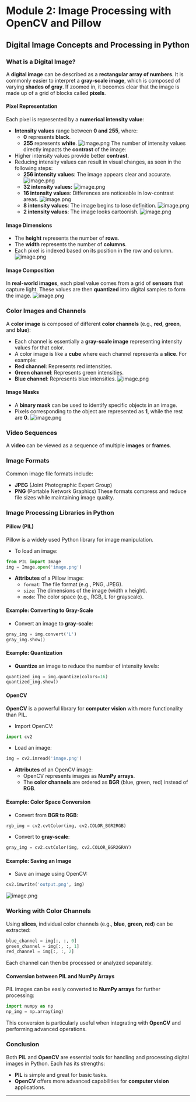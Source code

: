 

# Module 2: Image Processing with OpenCV and Pillow
## Digital Image Concepts and Processing in Python
### What is a Digital Image?
A **digital image** can be described as a **rectangular array of numbers**. It is commonly easier to interpret a **gray-scale image**, which is composed of varying **shades of gray**. If zoomed in, it becomes clear that the image is made up of a grid of blocks called **pixels**.
#### Pixel Representation
Each pixel is represented by a **numerical intensity value**:
- **Intensity values** range between **0 and 255**, where:
	- **0** represents **black**.
	- **255** represents **white**.
![image.png](https://prod-files-secure.s3.us-west-2.amazonaws.com/03e82b26-cccb-4906-bb56-adabcbdc0655/fa1bb4aa-313a-44c2-a7b3-7fa4a8432b08/image.png?X-Amz-Algorithm=AWS4-HMAC-SHA256&X-Amz-Content-Sha256=UNSIGNED-PAYLOAD&X-Amz-Credential=ASIAZI2LB46666WY7T7H%2F20250130%2Fus-west-2%2Fs3%2Faws4_request&X-Amz-Date=20250130T151511Z&X-Amz-Expires=3600&X-Amz-Security-Token=IQoJb3JpZ2luX2VjEJ%2F%2F%2F%2F%2F%2F%2F%2F%2F%2F%2FwEaCXVzLXdlc3QtMiJGMEQCIF4%2B0%2B9LemfzWXtbnTMDWCJDtnNmKwrCblMCsedChiitAiBS4pFyo3rAXTgC%2BD471ngJnlR3q5FTZtx9U4fBxLJP9SqIBAin%2F%2F%2F%2F%2F%2F%2F%2F%2F%2F8BEAAaDDYzNzQyMzE4MzgwNSIMtJUt19zBCx3VW5iMKtwDRv7GDGAv2t%2BQGxZhysczcW6asN4E9jh5UxoB%2FIfUGAh8xX8At1YTvWmAbw0R8FNUO9Twx2dWcrt3k3HyZOruMTo6%2BKjBhr3T%2BnRK7a5vAzLrLUbWBgyIvfGMGQV0BlL4SAXvsi8zWzbSyslpqncDJH9FHeheBG2%2ByB5Z2vKD3tmkcVBtfySaBQ3hysP7lV5g4BSqLnE223g%2FfE7hNz5HGg1B79dMVik8ze8gW%2BVxKpn0bdJ2Z2pF7Zy5cnlN2RR9JUgtLOtcH%2FaxWShCiYaDENE40Lk477UzGhbNUcYSfVVWbhsCWfiiZNBcTvGKVShjOYAEOqg6yGtlglDrBD0MQc%2FQ2sFCi40ls%2BhKqwIgSEqaS2HUTysG8RCkAUPL75wAT2MACQ5NQkoAR3n5x39OHLbDVlXC0EsNMrBNpu8ekAG8NueeQqIzwjc1vY6FDiTyHqQOUHr3oW8E4CjsxTmHhHWHswpOWe2%2BZ3CEvbUZneDCF7lanqM1HcAp8BtaLEwbnz9DFIR9gqTJxqebA3EdPxfMBcjH5S37sBJUvHh2Icl2hQE0Euj8BAWvX3JcqzJ9Uh6EsqhLTDH03%2FF%2FKaqt74v5bJcoVoBy0wBJxZLby8Jbush9vX5rpLbigIAwi5fuvAY6pgHBn6uazqtVRvOPfg%2F6%2BXRD0p4YJ0lFXqceuw9mBdkMR8zSWH6y31jWrmdY%2FTgCJDkOK5uHZXBooxHDd6tb8b3MbG5tEChocfK8IRnTaRG9dqC%2BkcDE3EQPPGPjVeLPly3QfOG8wEkRcnIA85rvN%2B%2FCW%2Bm8LgdwdEpPVCwSYsMf6HAnrvl61GwZS1ZntiAqIxkgGGmeliVaxUeXbmkfJBtSkRWIwp%2F0&X-Amz-Signature=a76c3ab4d1d1d408dfd2a7e37606a0e2f85f4266175c143a791de136915270a7&X-Amz-SignedHeaders=host&x-id=GetObject)
The number of intensity values directly impacts the **contrast** of the image:
- Higher intensity values provide better **contrast**.
- Reducing intensity values can result in visual changes, as seen in the following steps:
	- **256 intensity values**: The image appears clear and accurate.
![image.png](https://prod-files-secure.s3.us-west-2.amazonaws.com/03e82b26-cccb-4906-bb56-adabcbdc0655/0de7dfb4-99dc-4b87-8932-5165b3c3b775/image.png?X-Amz-Algorithm=AWS4-HMAC-SHA256&X-Amz-Content-Sha256=UNSIGNED-PAYLOAD&X-Amz-Credential=ASIAZI2LB466UPSFFVKZ%2F20250130%2Fus-west-2%2Fs3%2Faws4_request&X-Amz-Date=20250130T151511Z&X-Amz-Expires=3600&X-Amz-Security-Token=IQoJb3JpZ2luX2VjEJ%2F%2F%2F%2F%2F%2F%2F%2F%2F%2F%2FwEaCXVzLXdlc3QtMiJIMEYCIQCR92hvwydNM26dz8q2aUeZtt%2BB7KSUtwrXWuzObo7CYwIhALs%2FrzVr6IALWnmHjzy4RmI4WovVmjQwMgJN3wgpjZxpKogECKj%2F%2F%2F%2F%2F%2F%2F%2F%2F%2FwEQABoMNjM3NDIzMTgzODA1IgxziaqqsDxOonHlX7Eq3AP0YvAcB1O%2F8T6CjZzGdMu9QdDx22zJqRBE5Sqd%2FQX44BXtmqvn6Ie0zIUW33Qo%2FmD3n4F1h1LeOY8vxNfG5n%2BhCV1s7W5t3RVCY4XMeF1MsqsHT5TPue93y0bi%2FL%2BK7NuN%2Fg00X7LezXC5FeIXul9hd%2BSx8Yej9shpzWpctPmw%2BuAZVDr99FvmauaKm06Z%2BMQngGkkQ5baV%2BpVSNbRInhaWd%2FoP2qeMWp2xJVZluyIdhNPJIFVImirvUE5VoVnjhewUlkiTL9k6tP%2BF5QLjB5zd1Rm4AHoLbRFi34J414U1gJXWeP3d%2F0T5hirZd%2F8g0MANhwvCI3rcQuoSpd%2Fj1oqcczxXZl8ADKYnuAXhL%2BTMcV8lyxC51g%2BZshLK5WvGiuULM5zR9iQMkCs8jJbTnNZMItaK3q6MoSbWjRXYJo9Rbhyl%2Bc%2Bfcxtbj3sGLFBjqGant6%2BuQNvOsBEBOcuvtt%2BwMU8B38cu9tNMEpatzI02CZCkoW%2BF9d5K2Yxq33oSLwgHgel1OCoeL3PDjvFPGZalVOWqe7bw5awcAQjzbAUdklQ63x75qQzqs7o6tBPru0FNBNnI4NGtwi44kN5cPROZP5bFaYJe%2Fpy6uyF9N02hqj%2FSJh2hC3tr3EdTjD%2Blu68BjqkASes8XdYkVSfizLBPZn4KmgohZzkwJas6VZ%2BZ4SJn7MtRacWUGiyQE9A45deGNmtsWolfbhopWtD%2BNe9SPk5kKG2GJKtinrj3IuKuxGafOi5zqR16msd5qJn%2B9Ebjjn6Tq8%2Fe3sb0BOsS5bDYaxMQF%2BDmwh6qAdT5vE3RcuSsQQfIb6BxkjLVlw3JhPRrP76emaKhKvjbhggFZGTEkCjIE%2Bxoir0&X-Amz-Signature=92c911857b22c8b3150e5596ce1d36fa0258cd7e874771dcabf182eb9699de61&X-Amz-SignedHeaders=host&x-id=GetObject)
	- **32 intensity values:**
![image.png](https://prod-files-secure.s3.us-west-2.amazonaws.com/03e82b26-cccb-4906-bb56-adabcbdc0655/7eb81f08-b190-4c5a-ba2b-2a498a15b2c4/image.png?X-Amz-Algorithm=AWS4-HMAC-SHA256&X-Amz-Content-Sha256=UNSIGNED-PAYLOAD&X-Amz-Credential=ASIAZI2LB466UPSFFVKZ%2F20250130%2Fus-west-2%2Fs3%2Faws4_request&X-Amz-Date=20250130T151511Z&X-Amz-Expires=3600&X-Amz-Security-Token=IQoJb3JpZ2luX2VjEJ%2F%2F%2F%2F%2F%2F%2F%2F%2F%2F%2FwEaCXVzLXdlc3QtMiJIMEYCIQCR92hvwydNM26dz8q2aUeZtt%2BB7KSUtwrXWuzObo7CYwIhALs%2FrzVr6IALWnmHjzy4RmI4WovVmjQwMgJN3wgpjZxpKogECKj%2F%2F%2F%2F%2F%2F%2F%2F%2F%2FwEQABoMNjM3NDIzMTgzODA1IgxziaqqsDxOonHlX7Eq3AP0YvAcB1O%2F8T6CjZzGdMu9QdDx22zJqRBE5Sqd%2FQX44BXtmqvn6Ie0zIUW33Qo%2FmD3n4F1h1LeOY8vxNfG5n%2BhCV1s7W5t3RVCY4XMeF1MsqsHT5TPue93y0bi%2FL%2BK7NuN%2Fg00X7LezXC5FeIXul9hd%2BSx8Yej9shpzWpctPmw%2BuAZVDr99FvmauaKm06Z%2BMQngGkkQ5baV%2BpVSNbRInhaWd%2FoP2qeMWp2xJVZluyIdhNPJIFVImirvUE5VoVnjhewUlkiTL9k6tP%2BF5QLjB5zd1Rm4AHoLbRFi34J414U1gJXWeP3d%2F0T5hirZd%2F8g0MANhwvCI3rcQuoSpd%2Fj1oqcczxXZl8ADKYnuAXhL%2BTMcV8lyxC51g%2BZshLK5WvGiuULM5zR9iQMkCs8jJbTnNZMItaK3q6MoSbWjRXYJo9Rbhyl%2Bc%2Bfcxtbj3sGLFBjqGant6%2BuQNvOsBEBOcuvtt%2BwMU8B38cu9tNMEpatzI02CZCkoW%2BF9d5K2Yxq33oSLwgHgel1OCoeL3PDjvFPGZalVOWqe7bw5awcAQjzbAUdklQ63x75qQzqs7o6tBPru0FNBNnI4NGtwi44kN5cPROZP5bFaYJe%2Fpy6uyF9N02hqj%2FSJh2hC3tr3EdTjD%2Blu68BjqkASes8XdYkVSfizLBPZn4KmgohZzkwJas6VZ%2BZ4SJn7MtRacWUGiyQE9A45deGNmtsWolfbhopWtD%2BNe9SPk5kKG2GJKtinrj3IuKuxGafOi5zqR16msd5qJn%2B9Ebjjn6Tq8%2Fe3sb0BOsS5bDYaxMQF%2BDmwh6qAdT5vE3RcuSsQQfIb6BxkjLVlw3JhPRrP76emaKhKvjbhggFZGTEkCjIE%2Bxoir0&X-Amz-Signature=ad696dfbc41858f551dc6b62694e77271a7f20f7a43504a528a475733f63c407&X-Amz-SignedHeaders=host&x-id=GetObject)
	- **16 intensity values**: Differences are noticeable in low-contrast areas.
![image.png](https://prod-files-secure.s3.us-west-2.amazonaws.com/03e82b26-cccb-4906-bb56-adabcbdc0655/6bf56d44-9a14-4b7b-98c2-1f00b8630f0c/image.png?X-Amz-Algorithm=AWS4-HMAC-SHA256&X-Amz-Content-Sha256=UNSIGNED-PAYLOAD&X-Amz-Credential=ASIAZI2LB466UPSFFVKZ%2F20250130%2Fus-west-2%2Fs3%2Faws4_request&X-Amz-Date=20250130T151511Z&X-Amz-Expires=3600&X-Amz-Security-Token=IQoJb3JpZ2luX2VjEJ%2F%2F%2F%2F%2F%2F%2F%2F%2F%2F%2FwEaCXVzLXdlc3QtMiJIMEYCIQCR92hvwydNM26dz8q2aUeZtt%2BB7KSUtwrXWuzObo7CYwIhALs%2FrzVr6IALWnmHjzy4RmI4WovVmjQwMgJN3wgpjZxpKogECKj%2F%2F%2F%2F%2F%2F%2F%2F%2F%2FwEQABoMNjM3NDIzMTgzODA1IgxziaqqsDxOonHlX7Eq3AP0YvAcB1O%2F8T6CjZzGdMu9QdDx22zJqRBE5Sqd%2FQX44BXtmqvn6Ie0zIUW33Qo%2FmD3n4F1h1LeOY8vxNfG5n%2BhCV1s7W5t3RVCY4XMeF1MsqsHT5TPue93y0bi%2FL%2BK7NuN%2Fg00X7LezXC5FeIXul9hd%2BSx8Yej9shpzWpctPmw%2BuAZVDr99FvmauaKm06Z%2BMQngGkkQ5baV%2BpVSNbRInhaWd%2FoP2qeMWp2xJVZluyIdhNPJIFVImirvUE5VoVnjhewUlkiTL9k6tP%2BF5QLjB5zd1Rm4AHoLbRFi34J414U1gJXWeP3d%2F0T5hirZd%2F8g0MANhwvCI3rcQuoSpd%2Fj1oqcczxXZl8ADKYnuAXhL%2BTMcV8lyxC51g%2BZshLK5WvGiuULM5zR9iQMkCs8jJbTnNZMItaK3q6MoSbWjRXYJo9Rbhyl%2Bc%2Bfcxtbj3sGLFBjqGant6%2BuQNvOsBEBOcuvtt%2BwMU8B38cu9tNMEpatzI02CZCkoW%2BF9d5K2Yxq33oSLwgHgel1OCoeL3PDjvFPGZalVOWqe7bw5awcAQjzbAUdklQ63x75qQzqs7o6tBPru0FNBNnI4NGtwi44kN5cPROZP5bFaYJe%2Fpy6uyF9N02hqj%2FSJh2hC3tr3EdTjD%2Blu68BjqkASes8XdYkVSfizLBPZn4KmgohZzkwJas6VZ%2BZ4SJn7MtRacWUGiyQE9A45deGNmtsWolfbhopWtD%2BNe9SPk5kKG2GJKtinrj3IuKuxGafOi5zqR16msd5qJn%2B9Ebjjn6Tq8%2Fe3sb0BOsS5bDYaxMQF%2BDmwh6qAdT5vE3RcuSsQQfIb6BxkjLVlw3JhPRrP76emaKhKvjbhggFZGTEkCjIE%2Bxoir0&X-Amz-Signature=dc364dcc387950114eeac3c4ca758db4626693a035236e2a8667ea3d724f7cc8&X-Amz-SignedHeaders=host&x-id=GetObject)
	- **8 intensity values**: The image begins to lose definition.
![image.png](https://prod-files-secure.s3.us-west-2.amazonaws.com/03e82b26-cccb-4906-bb56-adabcbdc0655/cca05878-ca1a-43e0-8bec-1d146756f9ae/image.png?X-Amz-Algorithm=AWS4-HMAC-SHA256&X-Amz-Content-Sha256=UNSIGNED-PAYLOAD&X-Amz-Credential=ASIAZI2LB466UPSFFVKZ%2F20250130%2Fus-west-2%2Fs3%2Faws4_request&X-Amz-Date=20250130T151511Z&X-Amz-Expires=3600&X-Amz-Security-Token=IQoJb3JpZ2luX2VjEJ%2F%2F%2F%2F%2F%2F%2F%2F%2F%2F%2FwEaCXVzLXdlc3QtMiJIMEYCIQCR92hvwydNM26dz8q2aUeZtt%2BB7KSUtwrXWuzObo7CYwIhALs%2FrzVr6IALWnmHjzy4RmI4WovVmjQwMgJN3wgpjZxpKogECKj%2F%2F%2F%2F%2F%2F%2F%2F%2F%2FwEQABoMNjM3NDIzMTgzODA1IgxziaqqsDxOonHlX7Eq3AP0YvAcB1O%2F8T6CjZzGdMu9QdDx22zJqRBE5Sqd%2FQX44BXtmqvn6Ie0zIUW33Qo%2FmD3n4F1h1LeOY8vxNfG5n%2BhCV1s7W5t3RVCY4XMeF1MsqsHT5TPue93y0bi%2FL%2BK7NuN%2Fg00X7LezXC5FeIXul9hd%2BSx8Yej9shpzWpctPmw%2BuAZVDr99FvmauaKm06Z%2BMQngGkkQ5baV%2BpVSNbRInhaWd%2FoP2qeMWp2xJVZluyIdhNPJIFVImirvUE5VoVnjhewUlkiTL9k6tP%2BF5QLjB5zd1Rm4AHoLbRFi34J414U1gJXWeP3d%2F0T5hirZd%2F8g0MANhwvCI3rcQuoSpd%2Fj1oqcczxXZl8ADKYnuAXhL%2BTMcV8lyxC51g%2BZshLK5WvGiuULM5zR9iQMkCs8jJbTnNZMItaK3q6MoSbWjRXYJo9Rbhyl%2Bc%2Bfcxtbj3sGLFBjqGant6%2BuQNvOsBEBOcuvtt%2BwMU8B38cu9tNMEpatzI02CZCkoW%2BF9d5K2Yxq33oSLwgHgel1OCoeL3PDjvFPGZalVOWqe7bw5awcAQjzbAUdklQ63x75qQzqs7o6tBPru0FNBNnI4NGtwi44kN5cPROZP5bFaYJe%2Fpy6uyF9N02hqj%2FSJh2hC3tr3EdTjD%2Blu68BjqkASes8XdYkVSfizLBPZn4KmgohZzkwJas6VZ%2BZ4SJn7MtRacWUGiyQE9A45deGNmtsWolfbhopWtD%2BNe9SPk5kKG2GJKtinrj3IuKuxGafOi5zqR16msd5qJn%2B9Ebjjn6Tq8%2Fe3sb0BOsS5bDYaxMQF%2BDmwh6qAdT5vE3RcuSsQQfIb6BxkjLVlw3JhPRrP76emaKhKvjbhggFZGTEkCjIE%2Bxoir0&X-Amz-Signature=456fd28675b5ef0e79fac2f75b49d4c87b8f9bb7b5117ef86f9a7a64a98e875d&X-Amz-SignedHeaders=host&x-id=GetObject)
	- **2 intensity values**: The image looks cartoonish.
![image.png](https://prod-files-secure.s3.us-west-2.amazonaws.com/03e82b26-cccb-4906-bb56-adabcbdc0655/12da64d7-6b97-44e0-bc2c-52b9c47ce212/image.png?X-Amz-Algorithm=AWS4-HMAC-SHA256&X-Amz-Content-Sha256=UNSIGNED-PAYLOAD&X-Amz-Credential=ASIAZI2LB466UPSFFVKZ%2F20250130%2Fus-west-2%2Fs3%2Faws4_request&X-Amz-Date=20250130T151511Z&X-Amz-Expires=3600&X-Amz-Security-Token=IQoJb3JpZ2luX2VjEJ%2F%2F%2F%2F%2F%2F%2F%2F%2F%2F%2FwEaCXVzLXdlc3QtMiJIMEYCIQCR92hvwydNM26dz8q2aUeZtt%2BB7KSUtwrXWuzObo7CYwIhALs%2FrzVr6IALWnmHjzy4RmI4WovVmjQwMgJN3wgpjZxpKogECKj%2F%2F%2F%2F%2F%2F%2F%2F%2F%2FwEQABoMNjM3NDIzMTgzODA1IgxziaqqsDxOonHlX7Eq3AP0YvAcB1O%2F8T6CjZzGdMu9QdDx22zJqRBE5Sqd%2FQX44BXtmqvn6Ie0zIUW33Qo%2FmD3n4F1h1LeOY8vxNfG5n%2BhCV1s7W5t3RVCY4XMeF1MsqsHT5TPue93y0bi%2FL%2BK7NuN%2Fg00X7LezXC5FeIXul9hd%2BSx8Yej9shpzWpctPmw%2BuAZVDr99FvmauaKm06Z%2BMQngGkkQ5baV%2BpVSNbRInhaWd%2FoP2qeMWp2xJVZluyIdhNPJIFVImirvUE5VoVnjhewUlkiTL9k6tP%2BF5QLjB5zd1Rm4AHoLbRFi34J414U1gJXWeP3d%2F0T5hirZd%2F8g0MANhwvCI3rcQuoSpd%2Fj1oqcczxXZl8ADKYnuAXhL%2BTMcV8lyxC51g%2BZshLK5WvGiuULM5zR9iQMkCs8jJbTnNZMItaK3q6MoSbWjRXYJo9Rbhyl%2Bc%2Bfcxtbj3sGLFBjqGant6%2BuQNvOsBEBOcuvtt%2BwMU8B38cu9tNMEpatzI02CZCkoW%2BF9d5K2Yxq33oSLwgHgel1OCoeL3PDjvFPGZalVOWqe7bw5awcAQjzbAUdklQ63x75qQzqs7o6tBPru0FNBNnI4NGtwi44kN5cPROZP5bFaYJe%2Fpy6uyF9N02hqj%2FSJh2hC3tr3EdTjD%2Blu68BjqkASes8XdYkVSfizLBPZn4KmgohZzkwJas6VZ%2BZ4SJn7MtRacWUGiyQE9A45deGNmtsWolfbhopWtD%2BNe9SPk5kKG2GJKtinrj3IuKuxGafOi5zqR16msd5qJn%2B9Ebjjn6Tq8%2Fe3sb0BOsS5bDYaxMQF%2BDmwh6qAdT5vE3RcuSsQQfIb6BxkjLVlw3JhPRrP76emaKhKvjbhggFZGTEkCjIE%2Bxoir0&X-Amz-Signature=c93cd615ef87e6a3e04de98ffdfa442ff0b639ce7509d53769b2c1887300890f&X-Amz-SignedHeaders=host&x-id=GetObject)
#### Image Dimensions
- The **height** represents the number of **rows**.
- The **width** represents the number of **columns**.
- Each pixel is indexed based on its position in the row and column.
![image.png](https://prod-files-secure.s3.us-west-2.amazonaws.com/03e82b26-cccb-4906-bb56-adabcbdc0655/ff056335-e79e-4491-b508-30cd45b6c194/image.png?X-Amz-Algorithm=AWS4-HMAC-SHA256&X-Amz-Content-Sha256=UNSIGNED-PAYLOAD&X-Amz-Credential=ASIAZI2LB46666WY7T7H%2F20250130%2Fus-west-2%2Fs3%2Faws4_request&X-Amz-Date=20250130T151511Z&X-Amz-Expires=3600&X-Amz-Security-Token=IQoJb3JpZ2luX2VjEJ%2F%2F%2F%2F%2F%2F%2F%2F%2F%2F%2FwEaCXVzLXdlc3QtMiJGMEQCIF4%2B0%2B9LemfzWXtbnTMDWCJDtnNmKwrCblMCsedChiitAiBS4pFyo3rAXTgC%2BD471ngJnlR3q5FTZtx9U4fBxLJP9SqIBAin%2F%2F%2F%2F%2F%2F%2F%2F%2F%2F8BEAAaDDYzNzQyMzE4MzgwNSIMtJUt19zBCx3VW5iMKtwDRv7GDGAv2t%2BQGxZhysczcW6asN4E9jh5UxoB%2FIfUGAh8xX8At1YTvWmAbw0R8FNUO9Twx2dWcrt3k3HyZOruMTo6%2BKjBhr3T%2BnRK7a5vAzLrLUbWBgyIvfGMGQV0BlL4SAXvsi8zWzbSyslpqncDJH9FHeheBG2%2ByB5Z2vKD3tmkcVBtfySaBQ3hysP7lV5g4BSqLnE223g%2FfE7hNz5HGg1B79dMVik8ze8gW%2BVxKpn0bdJ2Z2pF7Zy5cnlN2RR9JUgtLOtcH%2FaxWShCiYaDENE40Lk477UzGhbNUcYSfVVWbhsCWfiiZNBcTvGKVShjOYAEOqg6yGtlglDrBD0MQc%2FQ2sFCi40ls%2BhKqwIgSEqaS2HUTysG8RCkAUPL75wAT2MACQ5NQkoAR3n5x39OHLbDVlXC0EsNMrBNpu8ekAG8NueeQqIzwjc1vY6FDiTyHqQOUHr3oW8E4CjsxTmHhHWHswpOWe2%2BZ3CEvbUZneDCF7lanqM1HcAp8BtaLEwbnz9DFIR9gqTJxqebA3EdPxfMBcjH5S37sBJUvHh2Icl2hQE0Euj8BAWvX3JcqzJ9Uh6EsqhLTDH03%2FF%2FKaqt74v5bJcoVoBy0wBJxZLby8Jbush9vX5rpLbigIAwi5fuvAY6pgHBn6uazqtVRvOPfg%2F6%2BXRD0p4YJ0lFXqceuw9mBdkMR8zSWH6y31jWrmdY%2FTgCJDkOK5uHZXBooxHDd6tb8b3MbG5tEChocfK8IRnTaRG9dqC%2BkcDE3EQPPGPjVeLPly3QfOG8wEkRcnIA85rvN%2B%2FCW%2Bm8LgdwdEpPVCwSYsMf6HAnrvl61GwZS1ZntiAqIxkgGGmeliVaxUeXbmkfJBtSkRWIwp%2F0&X-Amz-Signature=f941ff88580b5205d23f46f47328d57e93fd9fc5574ac014cd9b0ad0c5ca8b7e&X-Amz-SignedHeaders=host&x-id=GetObject)
#### Image Composition
In **real-world images**, each pixel value comes from a grid of **sensors** that capture light. These values are then **quantized** into digital samples to form the image.
![image.png](https://prod-files-secure.s3.us-west-2.amazonaws.com/03e82b26-cccb-4906-bb56-adabcbdc0655/0c721ea0-409b-4d32-b630-a00d6f170d18/image.png?X-Amz-Algorithm=AWS4-HMAC-SHA256&X-Amz-Content-Sha256=UNSIGNED-PAYLOAD&X-Amz-Credential=ASIAZI2LB46666WY7T7H%2F20250130%2Fus-west-2%2Fs3%2Faws4_request&X-Amz-Date=20250130T151511Z&X-Amz-Expires=3600&X-Amz-Security-Token=IQoJb3JpZ2luX2VjEJ%2F%2F%2F%2F%2F%2F%2F%2F%2F%2F%2FwEaCXVzLXdlc3QtMiJGMEQCIF4%2B0%2B9LemfzWXtbnTMDWCJDtnNmKwrCblMCsedChiitAiBS4pFyo3rAXTgC%2BD471ngJnlR3q5FTZtx9U4fBxLJP9SqIBAin%2F%2F%2F%2F%2F%2F%2F%2F%2F%2F8BEAAaDDYzNzQyMzE4MzgwNSIMtJUt19zBCx3VW5iMKtwDRv7GDGAv2t%2BQGxZhysczcW6asN4E9jh5UxoB%2FIfUGAh8xX8At1YTvWmAbw0R8FNUO9Twx2dWcrt3k3HyZOruMTo6%2BKjBhr3T%2BnRK7a5vAzLrLUbWBgyIvfGMGQV0BlL4SAXvsi8zWzbSyslpqncDJH9FHeheBG2%2ByB5Z2vKD3tmkcVBtfySaBQ3hysP7lV5g4BSqLnE223g%2FfE7hNz5HGg1B79dMVik8ze8gW%2BVxKpn0bdJ2Z2pF7Zy5cnlN2RR9JUgtLOtcH%2FaxWShCiYaDENE40Lk477UzGhbNUcYSfVVWbhsCWfiiZNBcTvGKVShjOYAEOqg6yGtlglDrBD0MQc%2FQ2sFCi40ls%2BhKqwIgSEqaS2HUTysG8RCkAUPL75wAT2MACQ5NQkoAR3n5x39OHLbDVlXC0EsNMrBNpu8ekAG8NueeQqIzwjc1vY6FDiTyHqQOUHr3oW8E4CjsxTmHhHWHswpOWe2%2BZ3CEvbUZneDCF7lanqM1HcAp8BtaLEwbnz9DFIR9gqTJxqebA3EdPxfMBcjH5S37sBJUvHh2Icl2hQE0Euj8BAWvX3JcqzJ9Uh6EsqhLTDH03%2FF%2FKaqt74v5bJcoVoBy0wBJxZLby8Jbush9vX5rpLbigIAwi5fuvAY6pgHBn6uazqtVRvOPfg%2F6%2BXRD0p4YJ0lFXqceuw9mBdkMR8zSWH6y31jWrmdY%2FTgCJDkOK5uHZXBooxHDd6tb8b3MbG5tEChocfK8IRnTaRG9dqC%2BkcDE3EQPPGPjVeLPly3QfOG8wEkRcnIA85rvN%2B%2FCW%2Bm8LgdwdEpPVCwSYsMf6HAnrvl61GwZS1ZntiAqIxkgGGmeliVaxUeXbmkfJBtSkRWIwp%2F0&X-Amz-Signature=b8862ada4cca68a5996a984d49104e278e4527111aa61c17ebed2a72b0abebcb&X-Amz-SignedHeaders=host&x-id=GetObject)
### Color Images and Channels
A **color image** is composed of different **color channels** (e.g., **red**, **green**, and **blue**):
- Each channel is essentially a **gray-scale image** representing intensity values for that color.
- A color image is like a **cube** where each channel represents a **slice**.
For example:
- **Red channel**: Represents red intensities.
- **Green channel**: Represents green intensities.
- **Blue channel**: Represents blue intensities.
![image.png](https://prod-files-secure.s3.us-west-2.amazonaws.com/03e82b26-cccb-4906-bb56-adabcbdc0655/c0cc17c9-842f-413f-82e8-f3f44278cf74/image.png?X-Amz-Algorithm=AWS4-HMAC-SHA256&X-Amz-Content-Sha256=UNSIGNED-PAYLOAD&X-Amz-Credential=ASIAZI2LB46666WY7T7H%2F20250130%2Fus-west-2%2Fs3%2Faws4_request&X-Amz-Date=20250130T151511Z&X-Amz-Expires=3600&X-Amz-Security-Token=IQoJb3JpZ2luX2VjEJ%2F%2F%2F%2F%2F%2F%2F%2F%2F%2F%2FwEaCXVzLXdlc3QtMiJGMEQCIF4%2B0%2B9LemfzWXtbnTMDWCJDtnNmKwrCblMCsedChiitAiBS4pFyo3rAXTgC%2BD471ngJnlR3q5FTZtx9U4fBxLJP9SqIBAin%2F%2F%2F%2F%2F%2F%2F%2F%2F%2F8BEAAaDDYzNzQyMzE4MzgwNSIMtJUt19zBCx3VW5iMKtwDRv7GDGAv2t%2BQGxZhysczcW6asN4E9jh5UxoB%2FIfUGAh8xX8At1YTvWmAbw0R8FNUO9Twx2dWcrt3k3HyZOruMTo6%2BKjBhr3T%2BnRK7a5vAzLrLUbWBgyIvfGMGQV0BlL4SAXvsi8zWzbSyslpqncDJH9FHeheBG2%2ByB5Z2vKD3tmkcVBtfySaBQ3hysP7lV5g4BSqLnE223g%2FfE7hNz5HGg1B79dMVik8ze8gW%2BVxKpn0bdJ2Z2pF7Zy5cnlN2RR9JUgtLOtcH%2FaxWShCiYaDENE40Lk477UzGhbNUcYSfVVWbhsCWfiiZNBcTvGKVShjOYAEOqg6yGtlglDrBD0MQc%2FQ2sFCi40ls%2BhKqwIgSEqaS2HUTysG8RCkAUPL75wAT2MACQ5NQkoAR3n5x39OHLbDVlXC0EsNMrBNpu8ekAG8NueeQqIzwjc1vY6FDiTyHqQOUHr3oW8E4CjsxTmHhHWHswpOWe2%2BZ3CEvbUZneDCF7lanqM1HcAp8BtaLEwbnz9DFIR9gqTJxqebA3EdPxfMBcjH5S37sBJUvHh2Icl2hQE0Euj8BAWvX3JcqzJ9Uh6EsqhLTDH03%2FF%2FKaqt74v5bJcoVoBy0wBJxZLby8Jbush9vX5rpLbigIAwi5fuvAY6pgHBn6uazqtVRvOPfg%2F6%2BXRD0p4YJ0lFXqceuw9mBdkMR8zSWH6y31jWrmdY%2FTgCJDkOK5uHZXBooxHDd6tb8b3MbG5tEChocfK8IRnTaRG9dqC%2BkcDE3EQPPGPjVeLPly3QfOG8wEkRcnIA85rvN%2B%2FCW%2Bm8LgdwdEpPVCwSYsMf6HAnrvl61GwZS1ZntiAqIxkgGGmeliVaxUeXbmkfJBtSkRWIwp%2F0&X-Amz-Signature=f30d363020329e69efcd65ed4c0a4fbc87a018440e7e1fa9838245125863e76c&X-Amz-SignedHeaders=host&x-id=GetObject)
#### Image Masks
- A **binary mask** can be used to identify specific objects in an image.
- Pixels corresponding to the object are represented as **1**, while the rest are **0**.
![image.png](https://prod-files-secure.s3.us-west-2.amazonaws.com/03e82b26-cccb-4906-bb56-adabcbdc0655/667eab4d-d19d-4618-81d0-663b6beb002c/image.png?X-Amz-Algorithm=AWS4-HMAC-SHA256&X-Amz-Content-Sha256=UNSIGNED-PAYLOAD&X-Amz-Credential=ASIAZI2LB46666WY7T7H%2F20250130%2Fus-west-2%2Fs3%2Faws4_request&X-Amz-Date=20250130T151511Z&X-Amz-Expires=3600&X-Amz-Security-Token=IQoJb3JpZ2luX2VjEJ%2F%2F%2F%2F%2F%2F%2F%2F%2F%2F%2FwEaCXVzLXdlc3QtMiJGMEQCIF4%2B0%2B9LemfzWXtbnTMDWCJDtnNmKwrCblMCsedChiitAiBS4pFyo3rAXTgC%2BD471ngJnlR3q5FTZtx9U4fBxLJP9SqIBAin%2F%2F%2F%2F%2F%2F%2F%2F%2F%2F8BEAAaDDYzNzQyMzE4MzgwNSIMtJUt19zBCx3VW5iMKtwDRv7GDGAv2t%2BQGxZhysczcW6asN4E9jh5UxoB%2FIfUGAh8xX8At1YTvWmAbw0R8FNUO9Twx2dWcrt3k3HyZOruMTo6%2BKjBhr3T%2BnRK7a5vAzLrLUbWBgyIvfGMGQV0BlL4SAXvsi8zWzbSyslpqncDJH9FHeheBG2%2ByB5Z2vKD3tmkcVBtfySaBQ3hysP7lV5g4BSqLnE223g%2FfE7hNz5HGg1B79dMVik8ze8gW%2BVxKpn0bdJ2Z2pF7Zy5cnlN2RR9JUgtLOtcH%2FaxWShCiYaDENE40Lk477UzGhbNUcYSfVVWbhsCWfiiZNBcTvGKVShjOYAEOqg6yGtlglDrBD0MQc%2FQ2sFCi40ls%2BhKqwIgSEqaS2HUTysG8RCkAUPL75wAT2MACQ5NQkoAR3n5x39OHLbDVlXC0EsNMrBNpu8ekAG8NueeQqIzwjc1vY6FDiTyHqQOUHr3oW8E4CjsxTmHhHWHswpOWe2%2BZ3CEvbUZneDCF7lanqM1HcAp8BtaLEwbnz9DFIR9gqTJxqebA3EdPxfMBcjH5S37sBJUvHh2Icl2hQE0Euj8BAWvX3JcqzJ9Uh6EsqhLTDH03%2FF%2FKaqt74v5bJcoVoBy0wBJxZLby8Jbush9vX5rpLbigIAwi5fuvAY6pgHBn6uazqtVRvOPfg%2F6%2BXRD0p4YJ0lFXqceuw9mBdkMR8zSWH6y31jWrmdY%2FTgCJDkOK5uHZXBooxHDd6tb8b3MbG5tEChocfK8IRnTaRG9dqC%2BkcDE3EQPPGPjVeLPly3QfOG8wEkRcnIA85rvN%2B%2FCW%2Bm8LgdwdEpPVCwSYsMf6HAnrvl61GwZS1ZntiAqIxkgGGmeliVaxUeXbmkfJBtSkRWIwp%2F0&X-Amz-Signature=487bc15ae2e3d134c060b81306cf59ebe12fba41c0bdde0c87fe6e40d1fc32ef&X-Amz-SignedHeaders=host&x-id=GetObject)
### Video Sequences
A **video** can be viewed as a sequence of multiple **images** or **frames**.
### Image Formats
Common image file formats include:
- **JPEG** (Joint Photographic Expert Group)
- **PNG** (Portable Network Graphics)
These formats compress and reduce file sizes while maintaining image quality.
### Image Processing Libraries in Python
#### Pillow (PIL)
Pillow is a widely used Python library for image manipulation.
- To load an image:
```python
from PIL import Image
img = Image.open('image.png')
```
- **Attributes** of a Pillow image:
	- `format`: The file format (e.g., PNG, JPEG).
	- `size`: The dimensions of the image (width x height).
	- `mode`: The color space (e.g., RGB, L for grayscale).
#### Example: Converting to Gray-Scale
- Convert an image to **gray-scale**:
```python
gray_img = img.convert('L')
gray_img.show()
```
#### Example: Quantization
- **Quantize** an image to reduce the number of intensity levels:
```python
quantized_img = img.quantize(colors=16)
quantized_img.show()
```
#### OpenCV
**OpenCV** is a powerful library for **computer vision** with more functionality than PIL.
- Import OpenCV:
```python
import cv2
```
- Load an image:
```python
img = cv2.imread('image.png')
```
- **Attributes** of an OpenCV image:
	- OpenCV represents images as **NumPy arrays**.
	- The **color channels** are ordered as **BGR** (blue, green, red) instead of **RGB**.
#### Example: Color Space Conversion
- Convert from **BGR to RGB**:
```python
rgb_img = cv2.cvtColor(img, cv2.COLOR_BGR2RGB)
```
- Convert to **gray-scale**:
```python
gray_img = cv2.cvtColor(img, cv2.COLOR_BGR2GRAY)
```
#### Example: Saving an Image
- Save an image using OpenCV:
```python
cv2.imwrite('output.png', img)
```
![image.png](https://prod-files-secure.s3.us-west-2.amazonaws.com/03e82b26-cccb-4906-bb56-adabcbdc0655/25fcc977-54ea-484c-997e-9b6bd016f347/image.png?X-Amz-Algorithm=AWS4-HMAC-SHA256&X-Amz-Content-Sha256=UNSIGNED-PAYLOAD&X-Amz-Credential=ASIAZI2LB46666WY7T7H%2F20250130%2Fus-west-2%2Fs3%2Faws4_request&X-Amz-Date=20250130T151511Z&X-Amz-Expires=3600&X-Amz-Security-Token=IQoJb3JpZ2luX2VjEJ%2F%2F%2F%2F%2F%2F%2F%2F%2F%2F%2FwEaCXVzLXdlc3QtMiJGMEQCIF4%2B0%2B9LemfzWXtbnTMDWCJDtnNmKwrCblMCsedChiitAiBS4pFyo3rAXTgC%2BD471ngJnlR3q5FTZtx9U4fBxLJP9SqIBAin%2F%2F%2F%2F%2F%2F%2F%2F%2F%2F8BEAAaDDYzNzQyMzE4MzgwNSIMtJUt19zBCx3VW5iMKtwDRv7GDGAv2t%2BQGxZhysczcW6asN4E9jh5UxoB%2FIfUGAh8xX8At1YTvWmAbw0R8FNUO9Twx2dWcrt3k3HyZOruMTo6%2BKjBhr3T%2BnRK7a5vAzLrLUbWBgyIvfGMGQV0BlL4SAXvsi8zWzbSyslpqncDJH9FHeheBG2%2ByB5Z2vKD3tmkcVBtfySaBQ3hysP7lV5g4BSqLnE223g%2FfE7hNz5HGg1B79dMVik8ze8gW%2BVxKpn0bdJ2Z2pF7Zy5cnlN2RR9JUgtLOtcH%2FaxWShCiYaDENE40Lk477UzGhbNUcYSfVVWbhsCWfiiZNBcTvGKVShjOYAEOqg6yGtlglDrBD0MQc%2FQ2sFCi40ls%2BhKqwIgSEqaS2HUTysG8RCkAUPL75wAT2MACQ5NQkoAR3n5x39OHLbDVlXC0EsNMrBNpu8ekAG8NueeQqIzwjc1vY6FDiTyHqQOUHr3oW8E4CjsxTmHhHWHswpOWe2%2BZ3CEvbUZneDCF7lanqM1HcAp8BtaLEwbnz9DFIR9gqTJxqebA3EdPxfMBcjH5S37sBJUvHh2Icl2hQE0Euj8BAWvX3JcqzJ9Uh6EsqhLTDH03%2FF%2FKaqt74v5bJcoVoBy0wBJxZLby8Jbush9vX5rpLbigIAwi5fuvAY6pgHBn6uazqtVRvOPfg%2F6%2BXRD0p4YJ0lFXqceuw9mBdkMR8zSWH6y31jWrmdY%2FTgCJDkOK5uHZXBooxHDd6tb8b3MbG5tEChocfK8IRnTaRG9dqC%2BkcDE3EQPPGPjVeLPly3QfOG8wEkRcnIA85rvN%2B%2FCW%2Bm8LgdwdEpPVCwSYsMf6HAnrvl61GwZS1ZntiAqIxkgGGmeliVaxUeXbmkfJBtSkRWIwp%2F0&X-Amz-Signature=61021981e160f2b7269998ab1e0446fd34f0057010b1f98d4ba7d8767984e934&X-Amz-SignedHeaders=host&x-id=GetObject)
### Working with Color Channels
Using **slices**, individual color channels (e.g., **blue**, **green**, **red**) can be extracted:
```python
blue_channel = img[:, :, 0]
green_channel = img[:, :, 1]
red_channel = img[:, :, 2]
```
Each channel can then be processed or analyzed separately.
#### Conversion between PIL and NumPy Arrays
PIL images can be easily converted to **NumPy arrays** for further processing:
```python
import numpy as np
np_img = np.array(img)
```
This conversion is particularly useful when integrating with **OpenCV** and performing advanced operations.
### Conclusion
Both **PIL** and **OpenCV** are essential tools for handling and processing digital images in Python. Each has its strengths:
- **PIL** is simple and great for basic tasks.
- **OpenCV** offers more advanced capabilities for **computer vision** applications.
___


